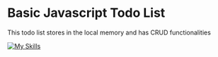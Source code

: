 # Basic Javascript Todo List

This todo list stores in the local memory and has CRUD functionalities

[![My Skills](https://skillicons.dev/icons?i=js,html,css,tailwind)](https://skillicons.dev)
